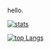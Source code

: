 hello. 

[![stats](https://github-readme-stats.vercel.app/api?username=thatoddshade&count_private=true&show_icons=true&show_icons=true&theme=transparent&hide_border=true)](https://github.com/thatoddshade/ThatOddShade#readme)

[![top Langs](https://github-readme-stats.vercel.app/api/top-langs/?username=thatoddshade&show_icons=true&theme=transparent&hide_border=true)](https://github.com/thatoddshade/ThatOddShade#readme)
